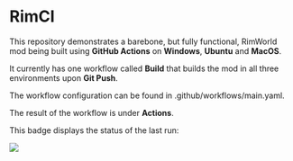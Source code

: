 # RimCI

This repository demonstrates a barebone, but fully functional, RimWorld mod being built using **GitHub Actions** on **Windows**, **Ubuntu** and **MacOS**.

It currently has one workflow called **Build** that builds the mod in all three environments upon **Git Push**.

The workflow configuration can be found in .github/workflows/main.yaml.

The result of the workflow is under **Actions**.

This badge displays the status of the last run:

[![](https://github.com/krafs/RimCI/workflows/Build/badge.svg)](https://github.com/krafs/RimCI/actions)
